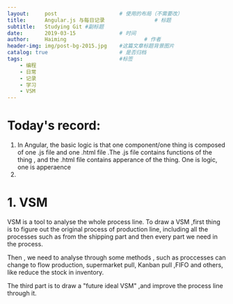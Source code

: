 ```yaml
---
layout:     post   				    # 使用的布局（不需要改）
title:      Angular.js 与每日记录				# 标题 
subtitle:   Studying Git #副标题
date:       2019-03-15 				# 时间
author:     Haiming 						# 作者
header-img: img/post-bg-2015.jpg 	#这篇文章标题背景图片
catalog: true 						# 是否归档
tags:								#标签
    - 编程
    - 日常
    - 记录
    - 学习
    - VSM
---
```


# Today's record:
1. In Angular, the basic logic is that one component/one thing is composed of one .js file and one .html file .The .js file contains functions of the thing , and the .html file contains apperance of the thing. One is logic, one is apperaence
2. 

# 1. VSM
VSM is a tool to analyse the whole process line. To draw a VSM ,first thing is to figure out the original process of production line, including all the processes such as from the shipping part and then every part we need in the process.

Then , we need to analyse through some methods , such as proccesses can change to flow production, supermarket pull, Kanban pull ,FIFO and others, like reduce the stock in inventory.

The third part is to draw a "future ideal VSM" ,and improve the process line through it.